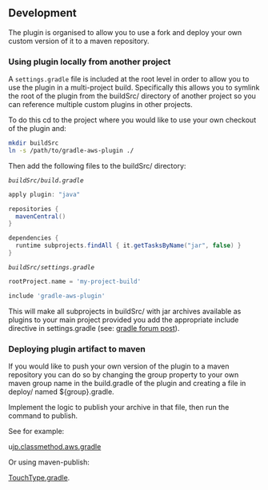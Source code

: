## Development

The plugin is organised to allow you to use a fork and deploy your own custom version of it
to a maven repository.

### Using plugin locally from another project

A `settings.gradle` file is included at the root level in order to allow you to use the plugin
in a multi-project build. Specifically this allows you to symlink the root of the plugin
from the buildSrc/ directory of another project so you can reference multiple custom plugins
in other projects.

To do this cd to the project where you would like to use your own checkout of the plugin and:

```bash
mkdir buildSrc
ln -s /path/to/gradle-aws-plugin ./
```

Then add the following files to the buildSrc/ directory:

_`buildSrc/build.gradle`_
```groovy
apply plugin: "java"

repositories {
  mavenCentral()
}

dependencies {
  runtime subprojects.findAll { it.getTasksByName("jar", false) }
}

```
_`buildSrc/settings.gradle`_
```groovy
rootProject.name = 'my-project-build'

include 'gradle-aws-plugin'
```

This will make all subprojects in buildSrc/ 
with jar archives available as plugins to your main project provided you add the appropriate include
directive in settings.gradle (see: [gradle forum post](http://forums.gradle.org/gradle/topics/is_it_possible_to_create_a_multi_project_setup_for_plugins_in_the_buildsrc_directory)).

### Deploying plugin artifact to maven

If you would like to push your own version of the plugin to a maven repository you can do so
by changing the group property to your own maven group name in the build.gradle of the plugin
and creating a file in deploy/ named ${group}.gradle. 

Implement the logic to publish your archive in that file, then run the command to publish.

See for example:

u[jp.classmethod.aws.gradle](deploy/jp.classmethod.aws.gradle) 

Or using maven-publish:
 
[TouchType.gradle](deploy/TouchType.gradle).
